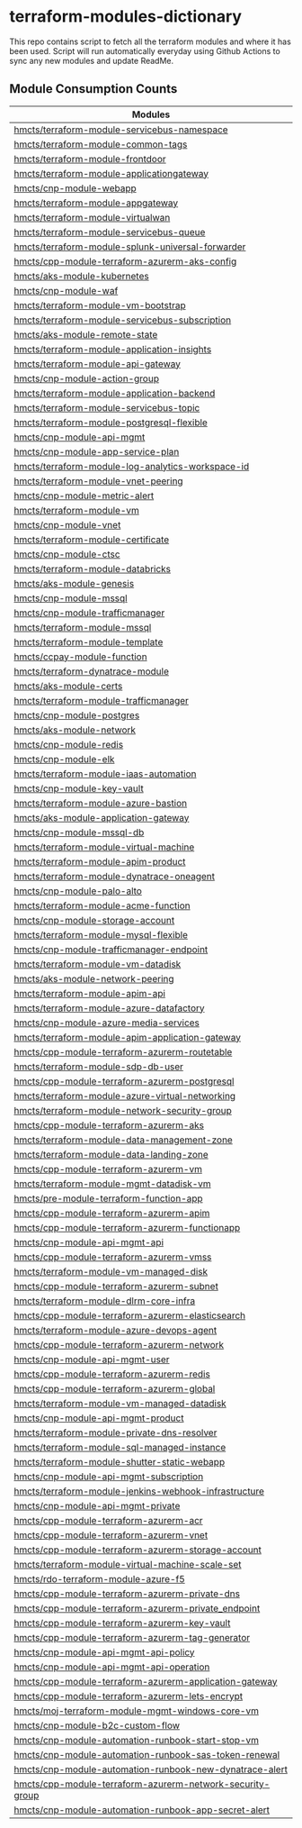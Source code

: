 # terraform-modules-dictionary
This repo contains script to fetch all the terraform modules and where it has been used.  Script will run automatically everyday using Github Actions to sync any new modules and update ReadMe.






## Module Consumption Counts

| Modules |
| --- |
| <a href="https://github.com/search?q=org%3Ahmcts+hmcts/terraform-module-servicebus-namespace+language%3AHCL++NOT+is%3Aarchived&type=code&l=HCL" target="_blank">hmcts/terraform-module-servicebus-namespace</a> |
| <a href="https://github.com/search?q=org%3Ahmcts+hmcts/terraform-module-common-tags+language%3AHCL++NOT+is%3Aarchived&type=code&l=HCL" target="_blank">hmcts/terraform-module-common-tags</a> |
| <a href="https://github.com/search?q=org%3Ahmcts+hmcts/terraform-module-frontdoor+language%3AHCL++NOT+is%3Aarchived&type=code&l=HCL" target="_blank">hmcts/terraform-module-frontdoor</a> |
| <a href="https://github.com/search?q=org%3Ahmcts+hmcts/terraform-module-applicationgateway+language%3AHCL++NOT+is%3Aarchived&type=code&l=HCL" target="_blank">hmcts/terraform-module-applicationgateway</a> |
| <a href="https://github.com/search?q=org%3Ahmcts+hmcts/cnp-module-webapp+language%3AHCL++NOT+is%3Aarchived&type=code&l=HCL" target="_blank">hmcts/cnp-module-webapp</a> |
| <a href="https://github.com/search?q=org%3Ahmcts+hmcts/terraform-module-appgateway+language%3AHCL++NOT+is%3Aarchived&type=code&l=HCL" target="_blank">hmcts/terraform-module-appgateway</a> |
| <a href="https://github.com/search?q=org%3Ahmcts+hmcts/terraform-module-virtualwan+language%3AHCL++NOT+is%3Aarchived&type=code&l=HCL" target="_blank">hmcts/terraform-module-virtualwan</a> |
| <a href="https://github.com/search?q=org%3Ahmcts+hmcts/terraform-module-servicebus-queue+language%3AHCL++NOT+is%3Aarchived&type=code&l=HCL" target="_blank">hmcts/terraform-module-servicebus-queue</a> |
| <a href="https://github.com/search?q=org%3Ahmcts+hmcts/terraform-module-splunk-universal-forwarder+language%3AHCL++NOT+is%3Aarchived&type=code&l=HCL" target="_blank">hmcts/terraform-module-splunk-universal-forwarder</a> |
| <a href="https://github.com/search?q=org%3Ahmcts+hmcts/cpp-module-terraform-azurerm-aks-config+language%3AHCL++NOT+is%3Aarchived&type=code&l=HCL" target="_blank">hmcts/cpp-module-terraform-azurerm-aks-config</a> |
| <a href="https://github.com/search?q=org%3Ahmcts+hmcts/aks-module-kubernetes+language%3AHCL++NOT+is%3Aarchived&type=code&l=HCL" target="_blank">hmcts/aks-module-kubernetes</a> |
| <a href="https://github.com/search?q=org%3Ahmcts+hmcts/cnp-module-waf+language%3AHCL++NOT+is%3Aarchived&type=code&l=HCL" target="_blank">hmcts/cnp-module-waf</a> |
| <a href="https://github.com/search?q=org%3Ahmcts+hmcts/terraform-module-vm-bootstrap+language%3AHCL++NOT+is%3Aarchived&type=code&l=HCL" target="_blank">hmcts/terraform-module-vm-bootstrap</a> |
| <a href="https://github.com/search?q=org%3Ahmcts+hmcts/terraform-module-servicebus-subscription+language%3AHCL++NOT+is%3Aarchived&type=code&l=HCL" target="_blank">hmcts/terraform-module-servicebus-subscription</a> |
| <a href="https://github.com/search?q=org%3Ahmcts+hmcts/aks-module-remote-state+language%3AHCL++NOT+is%3Aarchived&type=code&l=HCL" target="_blank">hmcts/aks-module-remote-state</a> |
| <a href="https://github.com/search?q=org%3Ahmcts+hmcts/terraform-module-application-insights+language%3AHCL++NOT+is%3Aarchived&type=code&l=HCL" target="_blank">hmcts/terraform-module-application-insights</a> |
| <a href="https://github.com/search?q=org%3Ahmcts+hmcts/terraform-module-api-gateway+language%3AHCL++NOT+is%3Aarchived&type=code&l=HCL" target="_blank">hmcts/terraform-module-api-gateway</a> |
| <a href="https://github.com/search?q=org%3Ahmcts+hmcts/cnp-module-action-group+language%3AHCL++NOT+is%3Aarchived&type=code&l=HCL" target="_blank">hmcts/cnp-module-action-group</a> |
| <a href="https://github.com/search?q=org%3Ahmcts+hmcts/terraform-module-application-backend+language%3AHCL++NOT+is%3Aarchived&type=code&l=HCL" target="_blank">hmcts/terraform-module-application-backend</a> |
| <a href="https://github.com/search?q=org%3Ahmcts+hmcts/terraform-module-servicebus-topic+language%3AHCL++NOT+is%3Aarchived&type=code&l=HCL" target="_blank">hmcts/terraform-module-servicebus-topic</a> |
| <a href="https://github.com/search?q=org%3Ahmcts+hmcts/terraform-module-postgresql-flexible+language%3AHCL++NOT+is%3Aarchived&type=code&l=HCL" target="_blank">hmcts/terraform-module-postgresql-flexible</a> |
| <a href="https://github.com/search?q=org%3Ahmcts+hmcts/cnp-module-api-mgmt+language%3AHCL++NOT+is%3Aarchived&type=code&l=HCL" target="_blank">hmcts/cnp-module-api-mgmt</a> |
| <a href="https://github.com/search?q=org%3Ahmcts+hmcts/cnp-module-app-service-plan+language%3AHCL++NOT+is%3Aarchived&type=code&l=HCL" target="_blank">hmcts/cnp-module-app-service-plan</a> |
| <a href="https://github.com/search?q=org%3Ahmcts+hmcts/terraform-module-log-analytics-workspace-id+language%3AHCL++NOT+is%3Aarchived&type=code&l=HCL" target="_blank">hmcts/terraform-module-log-analytics-workspace-id</a> |
| <a href="https://github.com/search?q=org%3Ahmcts+hmcts/terraform-module-vnet-peering+language%3AHCL++NOT+is%3Aarchived&type=code&l=HCL" target="_blank">hmcts/terraform-module-vnet-peering</a> |
| <a href="https://github.com/search?q=org%3Ahmcts+hmcts/cnp-module-metric-alert+language%3AHCL++NOT+is%3Aarchived&type=code&l=HCL" target="_blank">hmcts/cnp-module-metric-alert</a> |
| <a href="https://github.com/search?q=org%3Ahmcts+hmcts/terraform-module-vm+language%3AHCL++NOT+is%3Aarchived&type=code&l=HCL" target="_blank">hmcts/terraform-module-vm</a> |
| <a href="https://github.com/search?q=org%3Ahmcts+hmcts/cnp-module-vnet+language%3AHCL++NOT+is%3Aarchived&type=code&l=HCL" target="_blank">hmcts/cnp-module-vnet</a> |
| <a href="https://github.com/search?q=org%3Ahmcts+hmcts/terraform-module-certificate+language%3AHCL++NOT+is%3Aarchived&type=code&l=HCL" target="_blank">hmcts/terraform-module-certificate</a> |
| <a href="https://github.com/search?q=org%3Ahmcts+hmcts/cnp-module-ctsc+language%3AHCL++NOT+is%3Aarchived&type=code&l=HCL" target="_blank">hmcts/cnp-module-ctsc</a> |
| <a href="https://github.com/search?q=org%3Ahmcts+hmcts/terraform-module-databricks+language%3AHCL++NOT+is%3Aarchived&type=code&l=HCL" target="_blank">hmcts/terraform-module-databricks</a> |
| <a href="https://github.com/search?q=org%3Ahmcts+hmcts/aks-module-genesis+language%3AHCL++NOT+is%3Aarchived&type=code&l=HCL" target="_blank">hmcts/aks-module-genesis</a> |
| <a href="https://github.com/search?q=org%3Ahmcts+hmcts/cnp-module-mssql+language%3AHCL++NOT+is%3Aarchived&type=code&l=HCL" target="_blank">hmcts/cnp-module-mssql</a> |
| <a href="https://github.com/search?q=org%3Ahmcts+hmcts/cnp-module-trafficmanager+language%3AHCL++NOT+is%3Aarchived&type=code&l=HCL" target="_blank">hmcts/cnp-module-trafficmanager</a> |
| <a href="https://github.com/search?q=org%3Ahmcts+hmcts/terraform-module-mssql+language%3AHCL++NOT+is%3Aarchived&type=code&l=HCL" target="_blank">hmcts/terraform-module-mssql</a> |
| <a href="https://github.com/search?q=org%3Ahmcts+hmcts/terraform-module-template+language%3AHCL++NOT+is%3Aarchived&type=code&l=HCL" target="_blank">hmcts/terraform-module-template</a> |
| <a href="https://github.com/search?q=org%3Ahmcts+hmcts/ccpay-module-function+language%3AHCL++NOT+is%3Aarchived&type=code&l=HCL" target="_blank">hmcts/ccpay-module-function</a> |
| <a href="https://github.com/search?q=org%3Ahmcts+hmcts/terraform-dynatrace-module+language%3AHCL++NOT+is%3Aarchived&type=code&l=HCL" target="_blank">hmcts/terraform-dynatrace-module</a> |
| <a href="https://github.com/search?q=org%3Ahmcts+hmcts/aks-module-certs+language%3AHCL++NOT+is%3Aarchived&type=code&l=HCL" target="_blank">hmcts/aks-module-certs</a> |
| <a href="https://github.com/search?q=org%3Ahmcts+hmcts/terraform-module-trafficmanager+language%3AHCL++NOT+is%3Aarchived&type=code&l=HCL" target="_blank">hmcts/terraform-module-trafficmanager</a> |
| <a href="https://github.com/search?q=org%3Ahmcts+hmcts/cnp-module-postgres+language%3AHCL++NOT+is%3Aarchived&type=code&l=HCL" target="_blank">hmcts/cnp-module-postgres</a> |
| <a href="https://github.com/search?q=org%3Ahmcts+hmcts/aks-module-network+language%3AHCL++NOT+is%3Aarchived&type=code&l=HCL" target="_blank">hmcts/aks-module-network</a> |
| <a href="https://github.com/search?q=org%3Ahmcts+hmcts/cnp-module-redis+language%3AHCL++NOT+is%3Aarchived&type=code&l=HCL" target="_blank">hmcts/cnp-module-redis</a> |
| <a href="https://github.com/search?q=org%3Ahmcts+hmcts/cnp-module-elk+language%3AHCL++NOT+is%3Aarchived&type=code&l=HCL" target="_blank">hmcts/cnp-module-elk</a> |
| <a href="https://github.com/search?q=org%3Ahmcts+hmcts/terraform-module-iaas-automation+language%3AHCL++NOT+is%3Aarchived&type=code&l=HCL" target="_blank">hmcts/terraform-module-iaas-automation</a> |
| <a href="https://github.com/search?q=org%3Ahmcts+hmcts/cnp-module-key-vault+language%3AHCL++NOT+is%3Aarchived&type=code&l=HCL" target="_blank">hmcts/cnp-module-key-vault</a> |
| <a href="https://github.com/search?q=org%3Ahmcts+hmcts/terraform-module-azure-bastion+language%3AHCL++NOT+is%3Aarchived&type=code&l=HCL" target="_blank">hmcts/terraform-module-azure-bastion</a> |
| <a href="https://github.com/search?q=org%3Ahmcts+hmcts/aks-module-application-gateway+language%3AHCL++NOT+is%3Aarchived&type=code&l=HCL" target="_blank">hmcts/aks-module-application-gateway</a> |
| <a href="https://github.com/search?q=org%3Ahmcts+hmcts/cnp-module-mssql-db+language%3AHCL++NOT+is%3Aarchived&type=code&l=HCL" target="_blank">hmcts/cnp-module-mssql-db</a> |
| <a href="https://github.com/search?q=org%3Ahmcts+hmcts/terraform-module-virtual-machine+language%3AHCL++NOT+is%3Aarchived&type=code&l=HCL" target="_blank">hmcts/terraform-module-virtual-machine</a> |
| <a href="https://github.com/search?q=org%3Ahmcts+hmcts/terraform-module-apim-product+language%3AHCL++NOT+is%3Aarchived&type=code&l=HCL" target="_blank">hmcts/terraform-module-apim-product</a> |
| <a href="https://github.com/search?q=org%3Ahmcts+hmcts/terraform-module-dynatrace-oneagent+language%3AHCL++NOT+is%3Aarchived&type=code&l=HCL" target="_blank">hmcts/terraform-module-dynatrace-oneagent</a> |
| <a href="https://github.com/search?q=org%3Ahmcts+hmcts/cnp-module-palo-alto+language%3AHCL++NOT+is%3Aarchived&type=code&l=HCL" target="_blank">hmcts/cnp-module-palo-alto</a> |
| <a href="https://github.com/search?q=org%3Ahmcts+hmcts/terraform-module-acme-function+language%3AHCL++NOT+is%3Aarchived&type=code&l=HCL" target="_blank">hmcts/terraform-module-acme-function</a> |
| <a href="https://github.com/search?q=org%3Ahmcts+hmcts/cnp-module-storage-account+language%3AHCL++NOT+is%3Aarchived&type=code&l=HCL" target="_blank">hmcts/cnp-module-storage-account</a> |
| <a href="https://github.com/search?q=org%3Ahmcts+hmcts/terraform-module-mysql-flexible+language%3AHCL++NOT+is%3Aarchived&type=code&l=HCL" target="_blank">hmcts/terraform-module-mysql-flexible</a> |
| <a href="https://github.com/search?q=org%3Ahmcts+hmcts/cnp-module-trafficmanager-endpoint+language%3AHCL++NOT+is%3Aarchived&type=code&l=HCL" target="_blank">hmcts/cnp-module-trafficmanager-endpoint</a> |
| <a href="https://github.com/search?q=org%3Ahmcts+hmcts/terraform-module-vm-datadisk+language%3AHCL++NOT+is%3Aarchived&type=code&l=HCL" target="_blank">hmcts/terraform-module-vm-datadisk</a> |
| <a href="https://github.com/search?q=org%3Ahmcts+hmcts/aks-module-network-peering+language%3AHCL++NOT+is%3Aarchived&type=code&l=HCL" target="_blank">hmcts/aks-module-network-peering</a> |
| <a href="https://github.com/search?q=org%3Ahmcts+hmcts/terraform-module-apim-api+language%3AHCL++NOT+is%3Aarchived&type=code&l=HCL" target="_blank">hmcts/terraform-module-apim-api</a> |
| <a href="https://github.com/search?q=org%3Ahmcts+hmcts/terraform-module-azure-datafactory+language%3AHCL++NOT+is%3Aarchived&type=code&l=HCL" target="_blank">hmcts/terraform-module-azure-datafactory</a> |
| <a href="https://github.com/search?q=org%3Ahmcts+hmcts/cnp-module-azure-media-services+language%3AHCL++NOT+is%3Aarchived&type=code&l=HCL" target="_blank">hmcts/cnp-module-azure-media-services</a> |
| <a href="https://github.com/search?q=org%3Ahmcts+hmcts/terraform-module-apim-application-gateway+language%3AHCL++NOT+is%3Aarchived&type=code&l=HCL" target="_blank">hmcts/terraform-module-apim-application-gateway</a> |
| <a href="https://github.com/search?q=org%3Ahmcts+hmcts/cpp-module-terraform-azurerm-routetable+language%3AHCL++NOT+is%3Aarchived&type=code&l=HCL" target="_blank">hmcts/cpp-module-terraform-azurerm-routetable</a> |
| <a href="https://github.com/search?q=org%3Ahmcts+hmcts/terraform-module-sdp-db-user+language%3AHCL++NOT+is%3Aarchived&type=code&l=HCL" target="_blank">hmcts/terraform-module-sdp-db-user</a> |
| <a href="https://github.com/search?q=org%3Ahmcts+hmcts/cpp-module-terraform-azurerm-postgresql+language%3AHCL++NOT+is%3Aarchived&type=code&l=HCL" target="_blank">hmcts/cpp-module-terraform-azurerm-postgresql</a> |
| <a href="https://github.com/search?q=org%3Ahmcts+hmcts/terraform-module-azure-virtual-networking+language%3AHCL++NOT+is%3Aarchived&type=code&l=HCL" target="_blank">hmcts/terraform-module-azure-virtual-networking</a> |
| <a href="https://github.com/search?q=org%3Ahmcts+hmcts/terraform-module-network-security-group+language%3AHCL++NOT+is%3Aarchived&type=code&l=HCL" target="_blank">hmcts/terraform-module-network-security-group</a> |
| <a href="https://github.com/search?q=org%3Ahmcts+hmcts/cpp-module-terraform-azurerm-aks+language%3AHCL++NOT+is%3Aarchived&type=code&l=HCL" target="_blank">hmcts/cpp-module-terraform-azurerm-aks</a> |
| <a href="https://github.com/search?q=org%3Ahmcts+hmcts/terraform-module-data-management-zone+language%3AHCL++NOT+is%3Aarchived&type=code&l=HCL" target="_blank">hmcts/terraform-module-data-management-zone</a> |
| <a href="https://github.com/search?q=org%3Ahmcts+hmcts/terraform-module-data-landing-zone+language%3AHCL++NOT+is%3Aarchived&type=code&l=HCL" target="_blank">hmcts/terraform-module-data-landing-zone</a> |
| <a href="https://github.com/search?q=org%3Ahmcts+hmcts/cpp-module-terraform-azurerm-vm+language%3AHCL++NOT+is%3Aarchived&type=code&l=HCL" target="_blank">hmcts/cpp-module-terraform-azurerm-vm</a> |
| <a href="https://github.com/search?q=org%3Ahmcts+hmcts/terraform-module-mgmt-datadisk-vm+language%3AHCL++NOT+is%3Aarchived&type=code&l=HCL" target="_blank">hmcts/terraform-module-mgmt-datadisk-vm</a> |
| <a href="https://github.com/search?q=org%3Ahmcts+hmcts/pre-module-terraform-function-app+language%3AHCL++NOT+is%3Aarchived&type=code&l=HCL" target="_blank">hmcts/pre-module-terraform-function-app</a> |
| <a href="https://github.com/search?q=org%3Ahmcts+hmcts/cpp-module-terraform-azurerm-apim+language%3AHCL++NOT+is%3Aarchived&type=code&l=HCL" target="_blank">hmcts/cpp-module-terraform-azurerm-apim</a> |
| <a href="https://github.com/search?q=org%3Ahmcts+hmcts/cpp-module-terraform-azurerm-functionapp+language%3AHCL++NOT+is%3Aarchived&type=code&l=HCL" target="_blank">hmcts/cpp-module-terraform-azurerm-functionapp</a> |
| <a href="https://github.com/search?q=org%3Ahmcts+hmcts/cnp-module-api-mgmt-api+language%3AHCL++NOT+is%3Aarchived&type=code&l=HCL" target="_blank">hmcts/cnp-module-api-mgmt-api</a> |
| <a href="https://github.com/search?q=org%3Ahmcts+hmcts/cpp-module-terraform-azurerm-vmss+language%3AHCL++NOT+is%3Aarchived&type=code&l=HCL" target="_blank">hmcts/cpp-module-terraform-azurerm-vmss</a> |
| <a href="https://github.com/search?q=org%3Ahmcts+hmcts/terraform-module-vm-managed-disk+language%3AHCL++NOT+is%3Aarchived&type=code&l=HCL" target="_blank">hmcts/terraform-module-vm-managed-disk</a> |
| <a href="https://github.com/search?q=org%3Ahmcts+hmcts/cpp-module-terraform-azurerm-subnet+language%3AHCL++NOT+is%3Aarchived&type=code&l=HCL" target="_blank">hmcts/cpp-module-terraform-azurerm-subnet</a> |
| <a href="https://github.com/search?q=org%3Ahmcts+hmcts/terraform-module-dlrm-core-infra+language%3AHCL++NOT+is%3Aarchived&type=code&l=HCL" target="_blank">hmcts/terraform-module-dlrm-core-infra</a> |
| <a href="https://github.com/search?q=org%3Ahmcts+hmcts/cpp-module-terraform-azurerm-elasticsearch+language%3AHCL++NOT+is%3Aarchived&type=code&l=HCL" target="_blank">hmcts/cpp-module-terraform-azurerm-elasticsearch</a> |
| <a href="https://github.com/search?q=org%3Ahmcts+hmcts/terraform-module-azure-devops-agent+language%3AHCL++NOT+is%3Aarchived&type=code&l=HCL" target="_blank">hmcts/terraform-module-azure-devops-agent</a> |
| <a href="https://github.com/search?q=org%3Ahmcts+hmcts/cpp-module-terraform-azurerm-network+language%3AHCL++NOT+is%3Aarchived&type=code&l=HCL" target="_blank">hmcts/cpp-module-terraform-azurerm-network</a> |
| <a href="https://github.com/search?q=org%3Ahmcts+hmcts/cnp-module-api-mgmt-user+language%3AHCL++NOT+is%3Aarchived&type=code&l=HCL" target="_blank">hmcts/cnp-module-api-mgmt-user</a> |
| <a href="https://github.com/search?q=org%3Ahmcts+hmcts/cpp-module-terraform-azurerm-redis+language%3AHCL++NOT+is%3Aarchived&type=code&l=HCL" target="_blank">hmcts/cpp-module-terraform-azurerm-redis</a> |
| <a href="https://github.com/search?q=org%3Ahmcts+hmcts/cpp-module-terraform-azurerm-global+language%3AHCL++NOT+is%3Aarchived&type=code&l=HCL" target="_blank">hmcts/cpp-module-terraform-azurerm-global</a> |
| <a href="https://github.com/search?q=org%3Ahmcts+hmcts/terraform-module-vm-managed-datadisk+language%3AHCL++NOT+is%3Aarchived&type=code&l=HCL" target="_blank">hmcts/terraform-module-vm-managed-datadisk</a> |
| <a href="https://github.com/search?q=org%3Ahmcts+hmcts/cnp-module-api-mgmt-product+language%3AHCL++NOT+is%3Aarchived&type=code&l=HCL" target="_blank">hmcts/cnp-module-api-mgmt-product</a> |
| <a href="https://github.com/search?q=org%3Ahmcts+hmcts/terraform-module-private-dns-resolver+language%3AHCL++NOT+is%3Aarchived&type=code&l=HCL" target="_blank">hmcts/terraform-module-private-dns-resolver</a> |
| <a href="https://github.com/search?q=org%3Ahmcts+hmcts/terraform-module-sql-managed-instance+language%3AHCL++NOT+is%3Aarchived&type=code&l=HCL" target="_blank">hmcts/terraform-module-sql-managed-instance</a> |
| <a href="https://github.com/search?q=org%3Ahmcts+hmcts/terraform-module-shutter-static-webapp+language%3AHCL++NOT+is%3Aarchived&type=code&l=HCL" target="_blank">hmcts/terraform-module-shutter-static-webapp</a> |
| <a href="https://github.com/search?q=org%3Ahmcts+hmcts/cnp-module-api-mgmt-subscription+language%3AHCL++NOT+is%3Aarchived&type=code&l=HCL" target="_blank">hmcts/cnp-module-api-mgmt-subscription</a> |
| <a href="https://github.com/search?q=org%3Ahmcts+hmcts/terraform-module-jenkins-webhook-infrastructure+language%3AHCL++NOT+is%3Aarchived&type=code&l=HCL" target="_blank">hmcts/terraform-module-jenkins-webhook-infrastructure</a> |
| <a href="https://github.com/search?q=org%3Ahmcts+hmcts/cnp-module-api-mgmt-private+language%3AHCL++NOT+is%3Aarchived&type=code&l=HCL" target="_blank">hmcts/cnp-module-api-mgmt-private</a> |
| <a href="https://github.com/search?q=org%3Ahmcts+hmcts/cpp-module-terraform-azurerm-acr+language%3AHCL++NOT+is%3Aarchived&type=code&l=HCL" target="_blank">hmcts/cpp-module-terraform-azurerm-acr</a> |
| <a href="https://github.com/search?q=org%3Ahmcts+hmcts/cpp-module-terraform-azurerm-vnet+language%3AHCL++NOT+is%3Aarchived&type=code&l=HCL" target="_blank">hmcts/cpp-module-terraform-azurerm-vnet</a> |
| <a href="https://github.com/search?q=org%3Ahmcts+hmcts/cpp-module-terraform-azurerm-storage-account+language%3AHCL++NOT+is%3Aarchived&type=code&l=HCL" target="_blank">hmcts/cpp-module-terraform-azurerm-storage-account</a> |
| <a href="https://github.com/search?q=org%3Ahmcts+hmcts/terraform-module-virtual-machine-scale-set+language%3AHCL++NOT+is%3Aarchived&type=code&l=HCL" target="_blank">hmcts/terraform-module-virtual-machine-scale-set</a> |
| <a href="https://github.com/search?q=org%3Ahmcts+hmcts/rdo-terraform-module-azure-f5+language%3AHCL++NOT+is%3Aarchived&type=code&l=HCL" target="_blank">hmcts/rdo-terraform-module-azure-f5</a> |
| <a href="https://github.com/search?q=org%3Ahmcts+hmcts/cpp-module-terraform-azurerm-private-dns+language%3AHCL++NOT+is%3Aarchived&type=code&l=HCL" target="_blank">hmcts/cpp-module-terraform-azurerm-private-dns</a> |
| <a href="https://github.com/search?q=org%3Ahmcts+hmcts/cpp-module-terraform-azurerm-private_endpoint+language%3AHCL++NOT+is%3Aarchived&type=code&l=HCL" target="_blank">hmcts/cpp-module-terraform-azurerm-private_endpoint</a> |
| <a href="https://github.com/search?q=org%3Ahmcts+hmcts/cpp-module-terraform-azurerm-key-vault+language%3AHCL++NOT+is%3Aarchived&type=code&l=HCL" target="_blank">hmcts/cpp-module-terraform-azurerm-key-vault</a> |
| <a href="https://github.com/search?q=org%3Ahmcts+hmcts/cpp-module-terraform-azurerm-tag-generator+language%3AHCL++NOT+is%3Aarchived&type=code&l=HCL" target="_blank">hmcts/cpp-module-terraform-azurerm-tag-generator</a> |
| <a href="https://github.com/search?q=org%3Ahmcts+hmcts/cnp-module-api-mgmt-api-policy+language%3AHCL++NOT+is%3Aarchived&type=code&l=HCL" target="_blank">hmcts/cnp-module-api-mgmt-api-policy</a> |
| <a href="https://github.com/search?q=org%3Ahmcts+hmcts/cnp-module-api-mgmt-api-operation+language%3AHCL++NOT+is%3Aarchived&type=code&l=HCL" target="_blank">hmcts/cnp-module-api-mgmt-api-operation</a> |
| <a href="https://github.com/search?q=org%3Ahmcts+hmcts/cpp-module-terraform-azurerm-application-gateway+language%3AHCL++NOT+is%3Aarchived&type=code&l=HCL" target="_blank">hmcts/cpp-module-terraform-azurerm-application-gateway</a> |
| <a href="https://github.com/search?q=org%3Ahmcts+hmcts/cpp-module-terraform-azurerm-lets-encrypt+language%3AHCL++NOT+is%3Aarchived&type=code&l=HCL" target="_blank">hmcts/cpp-module-terraform-azurerm-lets-encrypt</a> |
| <a href="https://github.com/search?q=org%3Ahmcts+hmcts/moj-terraform-module-mgmt-windows-core-vm+language%3AHCL++NOT+is%3Aarchived&type=code&l=HCL" target="_blank">hmcts/moj-terraform-module-mgmt-windows-core-vm</a> |
| <a href="https://github.com/search?q=org%3Ahmcts+hmcts/cnp-module-b2c-custom-flow+language%3AHCL++NOT+is%3Aarchived&type=code&l=HCL" target="_blank">hmcts/cnp-module-b2c-custom-flow</a> |
| <a href="https://github.com/search?q=org%3Ahmcts+hmcts/cnp-module-automation-runbook-start-stop-vm+language%3AHCL++NOT+is%3Aarchived&type=code&l=HCL" target="_blank">hmcts/cnp-module-automation-runbook-start-stop-vm</a> |
| <a href="https://github.com/search?q=org%3Ahmcts+hmcts/cnp-module-automation-runbook-sas-token-renewal+language%3AHCL++NOT+is%3Aarchived&type=code&l=HCL" target="_blank">hmcts/cnp-module-automation-runbook-sas-token-renewal</a> |
| <a href="https://github.com/search?q=org%3Ahmcts+hmcts/cnp-module-automation-runbook-new-dynatrace-alert+language%3AHCL++NOT+is%3Aarchived&type=code&l=HCL" target="_blank">hmcts/cnp-module-automation-runbook-new-dynatrace-alert</a> |
| <a href="https://github.com/search?q=org%3Ahmcts+hmcts/cpp-module-terraform-azurerm-network-security-group+language%3AHCL++NOT+is%3Aarchived&type=code&l=HCL" target="_blank">hmcts/cpp-module-terraform-azurerm-network-security-group</a> |
| <a href="https://github.com/search?q=org%3Ahmcts+hmcts/cnp-module-automation-runbook-app-secret-alert+language%3AHCL++NOT+is%3Aarchived&type=code&l=HCL" target="_blank">hmcts/cnp-module-automation-runbook-app-secret-alert</a> |
